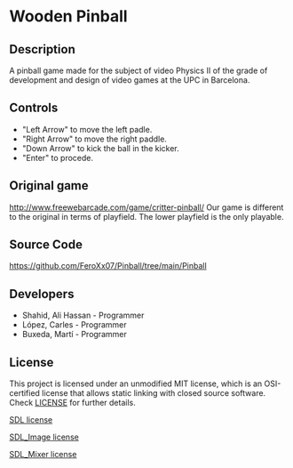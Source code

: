 # Wooden Pinball
## Description

A pinball game made for the subject of video Physics II of the grade of development and design of video games at the UPC in Barcelona.

## Controls

 - "Left Arrow" to move the left padle.
 - "Right Arrow" to move the right paddle.
 - "Down Arrow" to kick the ball in the kicker.
 - "Enter" to procede.

## Original game
http://www.freewebarcade.com/game/critter-pinball/
Our game is different to the original in terms of playfield. The lower playfield is the only playable.

## Source Code
https://github.com/FeroXx07/Pinball/tree/main/Pinball

## Developers

 - Shahid, Ali Hassan - Programmer
 - López, Carles - Programmer
 - Buxeda, Martí - Programmer

## License

This project is licensed under an unmodified MIT license, which is an OSI-certified license that allows static linking with closed source software. Check [LICENSE](LICENSE) for further details.

[SDL license](https://github.com/FeroXx07/Pinball/blob/main/Pinball/SDL/COPYING.txt)

[SDL_Image license](https://github.com/FeroXx07/Pinball/blob/main/Pinball/SDL_image/COPYING.txt)

[SDL_Mixer license](https://github.com/FeroXx07/Pinball/blob/main/Pinball/SDL_mixer/COPYING.txt)

